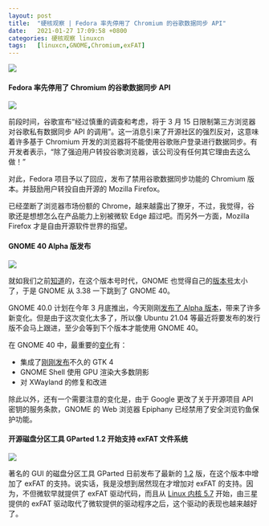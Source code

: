 ```yaml
---
layout: post
title:	"硬核观察 | Fedora 率先停用了 Chromium 的谷歌数据同步 API"
date:	2021-01-27 17:09:58 +0800 
categories:	硬核观察 linuxcn 
tags:	[linuxcn,GNOME,Chromium,exFAT]
---
```



![](/Asserts/Images//attachment/album/202101/27/170951rcncvexeu8q7qui0.jpg)


#### Fedora 率先停用了 Chromium 的谷歌数据同步 API


![](/Asserts/Images//attachment/album/202101/27/170609x11c1ftf1q17hyfc.jpg)


前段时间，谷歌宣布“经过慎重的调查和考虑，将于 3 月 15 日限制第三方浏览器对谷歌私有数据同步 API 的调用”。这一消息引来了开源社区的强烈反对，这意味着许多基于 Chromium 开发的浏览器将不能使用谷歌账户登录进行数据同步。有开发者表示，“除了强迫用户转投谷歌浏览器，该公司没有任何其它理由去这么做！”


对此，Fedora 项目予以了回应，发布了禁用谷歌数据同步功能的 Chromium 版本。并鼓励用户转投自由开源的 Mozilla Firefox。


已经垄断了浏览器市场份额的 Chrome，越来越露出了獠牙，不过，我觉得，谷歌还是想想怎么在产品能力上别被微软 Edge 超过吧。而另外一方面，Mozilla Firefox 才是自由开源软件世界的指望。


#### GNOME 40 Alpha 版发布


![](/Asserts/Images//attachment/album/202101/27/170632kyzyninn4n3iboyo.jpg)


就如我们之前[知道](/article-12631-1.html)的，在这个版本号时代，GNOME 也觉得自己的[版本号](https://discourse.gnome.org/t/new-gnome-versioning-scheme/4235)太小了，于是 GNOME 从 3.38 一下跳到了 GNOME 40。


GNOME 40.0 计划在今年 3 月底推出，今天刚刚[发布了 Alpha 版本](https://mail.gnome.org/archives/devel-announce-list/2021-January/msg00001.html)，带来了许多新变化。但是由于这次变化太多了，所以像 Ubuntu 21.04 等最近将要发布的发行版不会马上跟进，至少会等到下个版本才能使用 GNOME 40。


在 GNOME 40 中，最重要的[变化](https://download.gnome.org/core/40/40.alpha/NEWS)有：


* 集成了[刚刚发布](/article-12929-1.html)不久的 GTK 4
* GNOME Shell 使用 GPU 渲染大多数阴影
* 对 XWayland 的修复和改进


除此以外，还有一个需要注意的变化是，由于 Google 更改了关于开源项目 API 密钥的服务条款，GNOME 的 Web 浏览器 Epiphany 已经禁用了安全浏览钓鱼保护功能。


#### 开源磁盘分区工具 GParted 1.2 开始支持 exFAT 文件系统


![](/Asserts/Images//attachment/album/202101/27/170704qwz7zowwwjz1iko1.jpg)


著名的 GUI 的磁盘分区工具 GParted 日前发布了最新的 [1.2](https://mail.gnome.org/archives/gnome-announce-list/2021-January/msg00007.html) 版，在这个版本中增加了 exFAT 的支持。说实话，我是没想到居然现在才增加对 exFAT 的支持。因为，不但微软早就提供了 exFAT 驱动代码，而且从 [Linux 内核 5.7](https://www.phoronix.com/scan.php?page=news_item&px=Linux-5.7-Features-Week-One) 开始，由三星提供的 exFAT 驱动取代了微软提供的驱动程序之后，这个驱动的表现也越来越好了。
